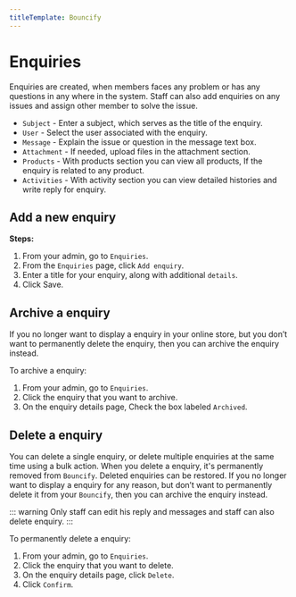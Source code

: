 ```yaml
---
titleTemplate: Bouncify
---
```


#   Enquiries

Enquiries are created, when members faces any problem or has any questions in any where in the system. Staff can also add enquiries on any issues and assign other member to solve the issue.

-   `Subject` - Enter a subject, which serves as the title of the enquiry.
-   `User` - Select the user associated with the enquiry.
-   `Message` - Explain the issue or question in the message text box.
-   `Attachment` - If needed, upload files in the attachment section.
-   `Products` - With products section you can view all products, If the enquiry is related to any product.
-   `Activities` - With activity section you can view detailed histories and write reply for enquiry.

## Add a new enquiry

**Steps:**

1.   From your admin, go to `Enquiries`.
2.   From the `Enquiries` page, click `Add enquiry`.
3.   Enter a title for your enquiry, along with additional `details`.
4.   Click Save. 

##  Archive a enquiry
If you no longer want to display a enquiry in your online store, but you don’t want to permanently delete the enquiry, then you can archive the enquiry instead.

To archive a enquiry:

1.  From your admin, go to `Enquiries`.
2.  Click the enquiry that you want to archive.
3.  On the enquiry details page, Check the box labeled `Archived`.

##  Delete a enquiry
You can delete a single enquiry, or delete multiple enquiries at the same time using a bulk action. When you delete a enquiry, it's permanently removed from `Bouncify`. Deleted enquiries can be restored. If you no longer want to display a enquiry for any reason, but don’t want to permanently delete it from your `Bouncify`, then you can archive the enquiry instead.

::: warning
Only staff can edit his reply and messages and staff can also delete enquiry.
:::

To permanently delete a enquiry:

1.  From your admin, go to `Enquiries`.
2.  Click the enquiry that you want to delete.
3.  On the enquiry details page, click `Delete`.
4.  Click `Confirm`.
